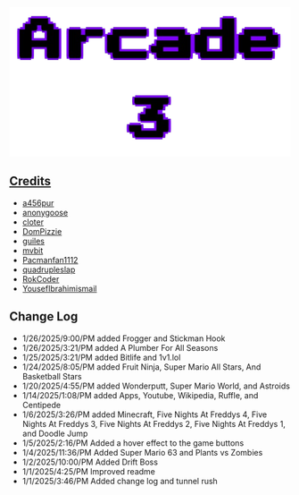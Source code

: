 <div align="center">
        <a href="https://github.com/FutureElliotto/arcade-3" target="_blank">
        <img src="images/title.png" 
        alt="title"
    </a>
</div>

## Credits
- [a456pur](https://github.com/a456pur)
- [anonygoose](https://penguinmod.com/profile?user=anonygoose)
- [cloter](https://scratch.mit.edu/users/cloter/)
- [DomPizzie](https://github.com/DomPizzie)
- [guiles](https://scratch.mit.edu/users/guiles/)
- [mvbit](https://penguinmod.com/profile?user=mvbit)
- [Pacmanfan1112](https://scratch.mit.edu/users/Pacmanfan1112)
- [quadrupleslap](https://scratch.mit.edu/users/quadrupleslap)
- [RokCoder](https://scratch.mit.edu/users/RokCoder)
- [YousefIbrahimismail](https://github.com/YousefIbrahimismail)
## Change Log
- 1/26/2025/9:00/PM added Frogger and Stickman Hook
- 1/26/2025/3:21/PM added A Plumber For All Seasons
- 1/25/2025/3:21/PM added Bitlife and 1v1.lol
- 1/24/2025/8:05/PM added Fruit Ninja, Super Mario All Stars, And Basketball Stars
- 1/20/2025/4:55/PM added Wonderputt, Super Mario World, and Astroids
- 1/14/2025/1:08/PM added Apps, Youtube, Wikipedia, Ruffle, and Centipede
- 1/6/2025/3:26/PM added Minecraft, Five Nights At Freddys 4, Five Nights At Freddys 3, Five Nights At Freddys 2, Five Nights At Freddys 1, and Doodle Jump
- 1/5/2025/2:16/PM Added a hover effect to the game buttons
- 1/4/2025/11:36/PM Added Super Mario 63 and Plants vs Zombies
- 1/2/2025/10:00/PM Added Drift Boss
- 1/1/2025/4:25/PM Improved readme
- 1/1/2025/3:46/PM Added change log and tunnel rush


